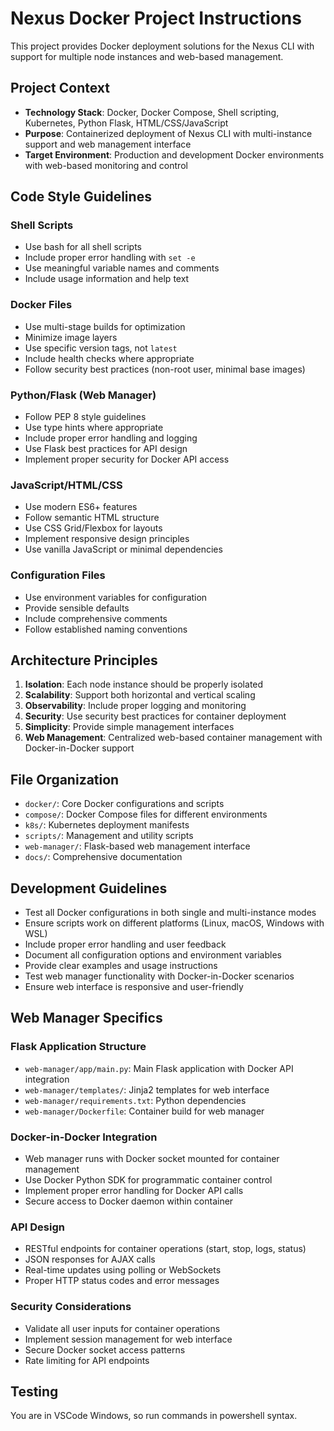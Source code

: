 <!-- Use this file to provide workspace-specific custom instructions to Copilot. For more details, visit https://code.visualstudio.com/docs/copilot/copilot-customization#_use-a-githubcopilotinstructionsmd-file -->

# Nexus Docker Project Instructions

This project provides Docker deployment solutions for the Nexus CLI with support for multiple node instances and web-based management.

## Project Context

- **Technology Stack**: Docker, Docker Compose, Shell scripting, Kubernetes, Python Flask, HTML/CSS/JavaScript
- **Purpose**: Containerized deployment of Nexus CLI with multi-instance support and web management interface
- **Target Environment**: Production and development Docker environments with web-based monitoring and control

## Code Style Guidelines

### Shell Scripts
- Use bash for all shell scripts
- Include proper error handling with `set -e`
- Use meaningful variable names and comments
- Include usage information and help text

### Docker Files
- Use multi-stage builds for optimization
- Minimize image layers
- Use specific version tags, not `latest`
- Include health checks where appropriate
- Follow security best practices (non-root user, minimal base images)

### Python/Flask (Web Manager)
- Follow PEP 8 style guidelines
- Use type hints where appropriate
- Include proper error handling and logging
- Use Flask best practices for API design
- Implement proper security for Docker API access

### JavaScript/HTML/CSS
- Use modern ES6+ features
- Follow semantic HTML structure
- Use CSS Grid/Flexbox for layouts
- Implement responsive design principles
- Use vanilla JavaScript or minimal dependencies

### Configuration Files
- Use environment variables for configuration
- Provide sensible defaults
- Include comprehensive comments
- Follow established naming conventions

## Architecture Principles

1. **Isolation**: Each node instance should be properly isolated
2. **Scalability**: Support both horizontal and vertical scaling
3. **Observability**: Include proper logging and monitoring
4. **Security**: Use security best practices for container deployment
5. **Simplicity**: Provide simple management interfaces
6. **Web Management**: Centralized web-based container management with Docker-in-Docker support

## File Organization

- `docker/`: Core Docker configurations and scripts
- `compose/`: Docker Compose files for different environments
- `k8s/`: Kubernetes deployment manifests
- `scripts/`: Management and utility scripts
- `web-manager/`: Flask-based web management interface
- `docs/`: Comprehensive documentation

## Development Guidelines

- Test all Docker configurations in both single and multi-instance modes
- Ensure scripts work on different platforms (Linux, macOS, Windows with WSL)
- Include proper error handling and user feedback
- Document all configuration options and environment variables
- Provide clear examples and usage instructions
- Test web manager functionality with Docker-in-Docker scenarios
- Ensure web interface is responsive and user-friendly

## Web Manager Specifics

### Flask Application Structure
- `web-manager/app/main.py`: Main Flask application with Docker API integration
- `web-manager/templates/`: Jinja2 templates for web interface
- `web-manager/requirements.txt`: Python dependencies
- `web-manager/Dockerfile`: Container build for web manager

### Docker-in-Docker Integration
- Web manager runs with Docker socket mounted for container management
- Use Docker Python SDK for programmatic container control
- Implement proper error handling for Docker API calls
- Secure access to Docker daemon within container

### API Design
- RESTful endpoints for container operations (start, stop, logs, status)
- JSON responses for AJAX calls
- Real-time updates using polling or WebSockets
- Proper HTTP status codes and error messages

### Security Considerations
- Validate all user inputs for container operations
- Implement session management for web interface
- Secure Docker socket access patterns
- Rate limiting for API endpoints

## Testing
You are in VSCode Windows, so run commands in powershell syntax. 